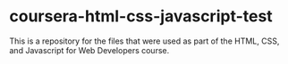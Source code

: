 # coursera-html-css-javascript-test
This is a repository for the files that were used as part of the HTML, CSS, and Javascript for Web Developers course.
